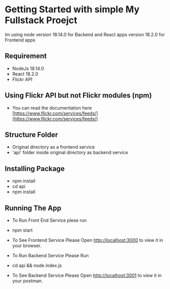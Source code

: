 # Getting Started with simple My Fullstack Proejct

Im using node version 18.14.0 for Backend and React apps version 18.2.0 for Frontend apps

## Requirement
- NodeJs 18.14.0
- React 18.2.0
- Flickr API

## Using Flickr API but not Flickr modules (npm)
- You can read the documentation here [https://www.flickr.com/services/feeds/](https://www.flickr.com/services/feeds/)

## Structure Folder
-   Original directory as a frontend service
-   'api' folder inside original directory as backend service

## Installing Package
- npm install
- cd api
- npm install

## Running The App
- To Run Front End Service plese run
- npm start
- To See Frontend Service Please Open [http://localhost:3000](http://localhost:3000) to view it in your browser.

- To Run Backend Service Please Run
- cd api && node index.js
- To See Backend Service Please Open [http://localhost:3001](http://localhost:8080) to view it in your postman.






